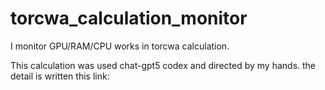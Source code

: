 # torcwa_calculation_monitor
I monitor GPU/RAM/CPU works in torcwa calculation.

This calculation was used chat-gpt5 codex and directed by my hands.
the detail is written this link:
